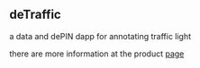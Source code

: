 ## deTraffic

a data and dePIN dapp for annotating traffic light

there are more information at the product [page](https://app.akindo.io/communities/zKkdzqad3sLNxBMN/products/ENpwxo7XDsaKK836)
